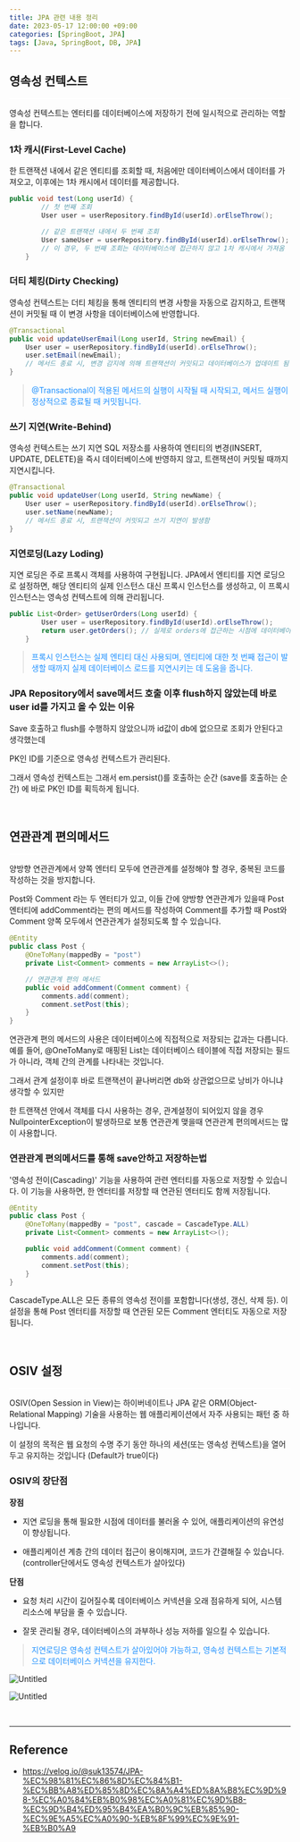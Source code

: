 ```yaml
---
title: JPA 관련 내용 정리
date: 2023-05-17 12:00:00 +09:00
categories: [SpringBoot, JPA]
tags: [Java, SpringBoot, DB, JPA]     
---
```


## 영속성 컨텍스트

<hr style="height: 2px; border: none; background-color: white;" />

영속성 컨텍스트는 엔터티를 데이터베이스에 저장하기 전에 일시적으로 관리하는 역할을 합니다.

### 1차 캐시(First-Level Cache)

한 트랜잭션 내에서 같은 엔티티를 조회할 때, 처음에만 데이터베이스에서 데이터를 가져오고, 이후에는 1차 캐시에서 데이터를 제공합니다.

```java
public void test(Long userId) {
        // 첫 번째 조회
        User user = userRepository.findById(userId).orElseThrow();

        // 같은 트랜잭션 내에서 두 번째 조회
        User sameUser = userRepository.findById(userId).orElseThrow();
        // 이 경우, 두 번째 조회는 데이터베이스에 접근하지 않고 1차 캐시에서 가져옴
    }
```


### 더티 체킹(Dirty Checking)

영속성 컨텍스트는 더티 체킹을 통해 엔티티의 변경 사항을 자동으로 감지하고, 트랜잭션이 커밋될 때 이 변경 사항을 데이터베이스에 반영합니다.

```java
@Transactional
public void updateUserEmail(Long userId, String newEmail) {
    User user = userRepository.findById(userId).orElseThrow();
    user.setEmail(newEmail);
    // 메서드 종료 시, 변경 감지에 의해 트랜잭션이 커밋되고 데이터베이스가 업데이트 됨
}
```

> <font color='dodgerblue'>@Transactional이 적용된 메서드의 실행이 시작될 때 시작되고, 메서드 실행이 정상적으로 종료될 때 커밋됩니다.</font>

### 쓰기 지연(Write-Behind)

영속성 컨텍스트는 쓰기 지연 SQL 저장소를 사용하여 엔티티의 변경(INSERT, UPDATE, DELETE)을 즉시 데이터베이스에 반영하지 않고, 트랜잭션이 커밋될 때까지 지연시킵니다.

```java
@Transactional
public void updateUser(Long userId, String newName) {
    User user = userRepository.findById(userId).orElseThrow();
    user.setName(newName);
    // 메서드 종료 시, 트랜잭션이 커밋되고 쓰기 지연이 발생함
}
```

### 지연로딩(Lazy Loding)

지연 로딩은 주로 프록시 객체를 사용하여 구현됩니다. JPA에서 엔티티를 지연 로딩으로 설정하면, 해당 엔티티의 실제 인스턴스 대신 프록시 인스턴스를 생성하고, 이 프록시 인스턴스는 영속성 컨텍스트에 의해 관리됩니다.

```java
public List<Order> getUserOrders(Long userId) {
        User user = userRepository.findById(userId).orElseThrow();
        return user.getOrders(); // 실제로 orders에 접근하는 시점에 데이터베이스에서 로드됨
    }
```

> <font color='dodgerblue'>프록시 인스턴스는 실제 엔티티 대신 사용되며, 엔티티에 대한 첫 번째 접근이 발생할 때까지 실제 데이터베이스 로드를 지연시키는 데 도움을 줍니다.</font>

### JPA Repository에서 save메서드 호출 이후 flush하지 않았는데 바로 user id를 가지고 올 수 있는 이유

Save 호출하고 flush를 수행하지 않았으니까 id값이 db에 없으므로 조회가 안된다고 생각했는데

PK인 ID를 기준으로 영속성 컨텍스트가 관리된다.

그래서 영속성 컨텍스트는 그래서 em.persist()를 호출하는 순간 (save를 호출하는 순간) 에 바로 PK인 ID를 획득하게 됩니다.



<br>

## 연관관계 편의메서드

<hr style="height: 2px; border: none; background-color: white;" />

양방향 연관관계에서 양쪽 엔터티 모두에 연관관계를 설정해야 할 경우, 중복된 코드를 작성하는 것을 방지합니다.

Post와 Comment 라는 두 엔터티가 있고, 이들 간에 양방향 연관관계가 있을때 Post 엔터티에 addComment라는 편의 메서드를 작성하여
Comment를 추가할 때 Post와 Comment 양쪽 모두에서 연관관계가 설정되도록 할 수 있습니다.

```java
@Entity
public class Post {
    @OneToMany(mappedBy = "post")
    private List<Comment> comments = new ArrayList<>();

    // 연관관계 편의 메서드
    public void addComment(Comment comment) {
        comments.add(comment);
        comment.setPost(this);
    }
}
```

연관관계 편의 메서드의 사용은 데이터베이스에 직접적으로 저장되는 값과는 다릅니다. 예를 들어, @OneToMany로 매핑된 List<Comment>는 데이터베이스 테이블에 직접 저장되는 필드가 아니라, 객체 간의 관계를 나타내는 것입니다.

그래서 관계 설정이후 바로 트랜잭션이 끝나버리면 db와 상관없으므로 낭비가 아니냐 생각할 수 있지만

한 트랜잭션 안에서 객체를 다시 사용하는 경우, 관계설정이 되어있지 않을 경우 NullpointerException이 발생하므로 보통 연관관계 맺을때 연관관계 편의메서드는 많이 사용합니다.


### 연관관계 편의메서드를 통해 save안하고 저장하는법

'영속성 전이(Cascading)' 기능을 사용하여 관련 엔터티를 자동으로 저장할 수 있습니다. 이 기능을 사용하면, 한 엔터티를 저장할 때 연관된 엔터티도 함께 저장됩니다.

```java
@Entity
public class Post {
    @OneToMany(mappedBy = "post", cascade = CascadeType.ALL)
    private List<Comment> comments = new ArrayList<>();

    public void addComment(Comment comment) {
        comments.add(comment);
        comment.setPost(this);
    }
}
```

CascadeType.ALL은 모든 종류의 영속성 전이를 포함합니다(생성, 갱신, 삭제 등). 이 설정을 통해 Post 엔터티를 저장할 때 연관된 모든 Comment 엔터티도 자동으로 저장됩니다.


<br>

## OSIV 설정

<hr style="height: 2px; border: none; background-color: white;" />

OSIV(Open Session in View)는 하이버네이트나 JPA 같은 ORM(Object-Relational Mapping) 기술을 사용하는 웹 애플리케이션에서 자주 사용되는 패턴 중 하나입니다. 

이 설정의 목적은 웹 요청의 수명 주기 동안 하나의 세션(또는 영속성 컨텍스트)을 열어두고 유지하는 것입니다 (Default가 true이다)

### OSIV의 장단점

**장점**

- 지연 로딩을 통해 필요한 시점에 데이터를 불러올 수 있어, 애플리케이션의 유연성이 향상됩니다.

- 애플리케이션 계층 간의 데이터 접근이 용이해지며, 코드가 간결해질 수 있습니다. (controller단에서도 영속성 컨텍스트가 살아있다)

**단점**

- 요청 처리 시간이 길어질수록 데이터베이스 커넥션을 오래 점유하게 되어, 시스템 리소스에 부담을 줄 수 있습니다.

- 잘못 관리될 경우, 데이터베이스의 과부하나 성능 저하를 일으킬 수 있습니다.

> <font color='dodgerblue'>지연로딩은 영속성 컨텍스트가 살아있어야 가능하고, 영속성 컨텍스트는 기본적으로 데이터베이스 커넥션을 유지한다.</font>



![Untitled](https://prod-files-secure.s3.us-west-2.amazonaws.com/13d3e168-b06d-4bd6-a235-b32e8a19f140/64f954d7-9e02-4e62-a961-c73e294764b2/Untitled.png)

![Untitled](https://prod-files-secure.s3.us-west-2.amazonaws.com/13d3e168-b06d-4bd6-a235-b32e8a19f140/0f04a418-d962-49d5-a755-61de9dea3fc4/Untitled.png)

<br>

---------------

## Reference

- <https://velog.io/@suk13574/JPA-%EC%98%81%EC%86%8D%EC%84%B1-%EC%BB%A8%ED%85%8D%EC%8A%A4%ED%8A%B8%EC%9D%98-%EC%A0%84%EB%B0%98%EC%A0%81%EC%9D%B8-%EC%9D%B4%ED%95%B4%EA%B0%9C%EB%85%90-%EC%9E%A5%EC%A0%90-%EB%8F%99%EC%9E%91-%EB%B0%A9>
